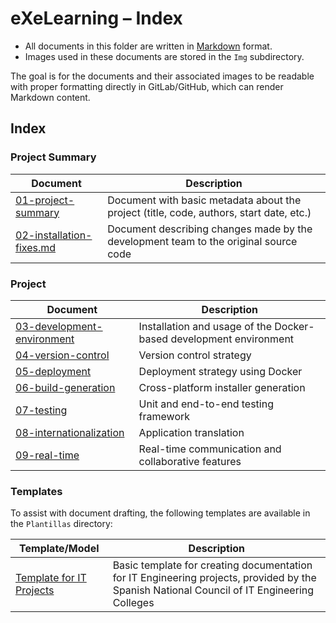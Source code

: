 # eXeLearning – Index

* All documents in this folder are written in [Markdown](https://daringfireball.net/projects/markdown/) format.
* Images used in these documents are stored in the `Img` subdirectory.

The goal is for the documents and their associated images to be readable with proper formatting directly in GitLab/GitHub, which can render Markdown content.

## Index

### Project Summary

| Document                                             | Description                                                                             |
| ---------------------------------------------------- | --------------------------------------------------------------------------------------- |
| [01-project-summary](01-project-summary.md)          | Document with basic metadata about the project (title, code, authors, start date, etc.) |
| [02-installation-fixes.md](02-installation-fixes.md) | Document describing changes made by the development team to the original source code    |


### Project

| Document                                                    | Description                                                        |
| ----------------------------------------------------------- | ------------------------------------------------------------------ |
| [03-development-environment](03-development-environment.md) | Installation and usage of the Docker-based development environment |
| [04-version-control](04-version-control.md)                 | Version control strategy                                           |
| [05-deployment](05-deployment.md)                           | Deployment strategy using Docker                                   |
| [06-build-generation](06-build-generation.md)               | Cross-platform installer generation                                |
| [07-testing](07-testing.md)                                 | Unit and end-to-end testing framework                              |
| [08-internationalization](08-internationalization.md)       | Application translation                                            |
| [09-real-time](09-real-time.md)                             | Real-time communication and collaborative features                 |

### Templates

To assist with document drafting, the following templates are available in the `Plantillas` directory:

| Template/Model                                            | Description                                                                                                                                |
| --------------------------------------------------------- | ------------------------------------------------------------------------------------------------------------------------------------------ |
| [Template for IT Projects](Plantillas/plantillaNorma.pdf) | Basic template for creating documentation for IT Engineering projects, provided by the Spanish National Council of IT Engineering Colleges |
